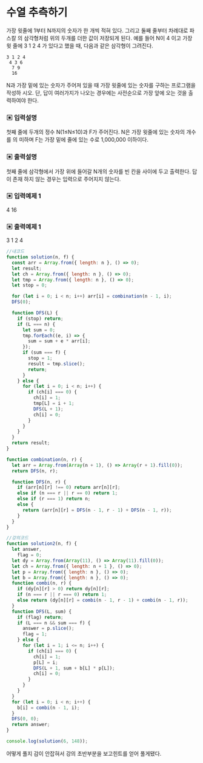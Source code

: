 # 수열 추측하기

가장 윗줄에 1부터 N까지의 숫자가 한 개씩 적혀 있다. 그리고 둘째 줄부터 차례대로 파스칼 의 삼각형처럼 위의 두개를 더한 값이 저장되게 된다. 예를 들어 N이 4 이고 가장 윗 줄에 3 1 2 4 가 있다고 했을 때, 다음과 같은 삼각형이 그려진다.

```
3 1 2 4
 4 3 6
  7 9
  16
```

N과 가장 밑에 있는 숫자가 주어져 있을 때 가장 윗줄에 있는 숫자를 구하는 프로그램을 작성하 시오. 단, 답이 여러가지가 나오는 경우에는 사전순으로 가장 앞에 오는 것을 출력하여야 한다.

### ▣ 입력설명

첫째 줄에 두개의 정수 N(1≤N≤10)과 F가 주어진다. N은 가장 윗줄에 있는 숫자의 개수를 의 미하며 F는 가장 밑에 줄에 있는 수로 1,000,000 이하이다.

### ▣ 출력설명

첫째 줄에 삼각형에서 가장 위에 들어갈 N개의 숫자를 빈 칸을 사이에 두고 출력한다. 답이 존재 하지 않는 경우는 입력으로 주어지지 않는다.

### ▣ 입력예제 1

4 16

### ▣ 출력예제 1

3 1 2 4

```javascript
//내코드
function solution(n, f) {
  const arr = Array.from({ length: n }, () => 0);
  let result;
  let ch = Array.from({ length: n }, () => 0);
  let tmp = Array.from({ length: n }, () => 0);
  let stop = 0;

  for (let i = 0; i < n; i++) arr[i] = combination(n - 1, i);
  DFS(0);

  function DFS(L) {
    if (stop) return;
    if (L === n) {
      let sum = 0;
      tmp.forEach((e, i) => {
        sum = sum + e * arr[i];
      });
      if (sum === f) {
        stop = 1;
        result = tmp.slice();
        return;
      }
    } else {
      for (let i = 0; i < n; i++) {
        if (ch[i] === 0) {
          ch[i] = 1;
          tmp[L] = i + 1;
          DFS(L + 1);
          ch[i] = 0;
        }
      }
    }
  }
  return result;
}

function combination(n, r) {
  let arr = Array.from(Array(n + 1), () => Array(r + 1).fill(0));
  return DFS(n, r);

  function DFS(n, r) {
    if (arr[n][r] !== 0) return arr[n][r];
    else if (n === r || r == 0) return 1;
    else if (r === 1) return n;
    else {
      return (arr[n][r] = DFS(n - 1, r - 1) + DFS(n - 1, r));
    }
  }
}

//강의코드
function solution2(n, f) {
  let answer,
    flag = 0;
  let dy = Array.from(Array(11), () => Array(11).fill(0));
  let ch = Array.from({ length: n + 1 }, () => 0);
  let p = Array.from({ length: n }, () => 0);
  let b = Array.from({ length: n }, () => 0);
  function combi(n, r) {
    if (dy[n][r] > 0) return dy[n][r];
    if (n === r || r === 0) return 1;
    else return (dy[n][r] = combi(n - 1, r - 1) + combi(n - 1, r));
  }
  function DFS(L, sum) {
    if (flag) return;
    if (L === n && sum === f) {
      answer = p.slice();
      flag = 1;
    } else {
      for (let i = 1; i <= n; i++) {
        if (ch[i] === 0) {
          ch[i] = 1;
          p[L] = i;
          DFS(L + 1, sum + b[L] * p[L]);
          ch[i] = 0;
        }
      }
    }
  }
  for (let i = 0; i < n; i++) {
    b[i] = combi(n - 1, i);
  }
  DFS(0, 0);
  return answer;
}

console.log(solution(6, 148));
```

어떻게 풀지 감이 안잡혀서 강의 초반부분을 보고힌트를 얻어 풀게됐다.
